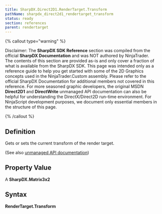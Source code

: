 ```yaml
---
title: SharpDX.Direct2D1.RenderTarget.Transform
pathName: sharpdx_direct2d1_rendertarget_transform
status: ready
section: references
parent: rendertarget
---
```


{% callout type="warning" %}

Disclaimer: The **SharpDX SDK Reference** section was compiled from the official **SharpDX Documentation** and was NOT authored by NinjaTrader. The contents of this section are provided as-is and only cover a fraction of what is available from the SharpDX SDK. This page was intended only as a reference guide to help you get started with some of the 2D Graphics concepts used in the NinjaTrader.Custom assembly. Please refer to the official SharpDX Documentation for additional members not covered in this reference. For more seasoned graphic developers, the original MSDN **Direct2D1** and **DirectWrite** unmanaged API documentation can also be helpful for understanding the DirectX/Direct2D run-time environment. For NinjaScript development purposes, we document only essential members in the structure of this page.

{% /callout %}

## Definition

Gets or sets the current transform of the render target.

(See also [unmanaged API documentation](http://msdn.microsoft.com/en-us/library/dd316845.aspx))

## Property Value

A **SharpDX.Matrix3x2**

## Syntax

**RenderTarget.Transform**
